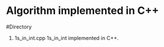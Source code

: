Algorithm implemented in C++  
==========

#Directory
1. 1s_in_int.cpp 1s_in_int implemented in C++.

